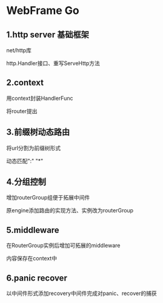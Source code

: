 # WebFrame Go

## 1.http server 基础框架

net/http库

http.Handler接口、重写ServeHttp方法

## 2.context

用context封装HandlerFunc

将router提出

## 3.前缀树动态路由

将url分割为前缀树形式

动态匹配":"  "*"

## 4.分组控制

增加routerGroup组便于拓展中间件

原engine添加路由的实现方法、实例改为routerGroup

## 5.middleware

在RouterGroup实例后增加可拓展的middleware

内容保存在context中

## 6.panic recover

以中间件形式添加recovery中间件完成对panic、recover的捕获
